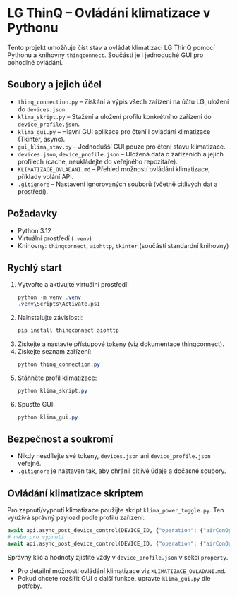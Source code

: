 
# LG ThinQ – Ovládání klimatizace v Pythonu

Tento projekt umožňuje číst stav a ovládat klimatizaci LG ThinQ pomocí Pythonu a knihovny `thinqconnect`. Součástí je i jednoduché GUI pro pohodlné ovládání.

## Soubory a jejich účel

- `thinq_connection.py` – Získání a výpis všech zařízení na účtu LG, uložení do `devices.json`.
- `klima_skript.py` – Stažení a uložení profilu konkrétního zařízení do `device_profile.json`.
- `klima_gui.py` – Hlavní GUI aplikace pro čtení i ovládání klimatizace (Tkinter, async).
- `gui_klima_stav.py` – Jednodušší GUI pouze pro čtení stavu klimatizace.
- `devices.json`, `device_profile.json` – Uložená data o zařízeních a jejich profilech (cache, neukládejte do veřejného repozitáře).
- `KLIMATIZACE_OVLADANI.md` – Přehled možností ovládání klimatizace, příklady volání API.
- `.gitignore` – Nastavení ignorovaných souborů (včetně citlivých dat a prostředí).

## Požadavky

- Python 3.12
- Virtuální prostředí (`.venv`)
- Knihovny: `thinqconnect`, `aiohttp`, `tkinter` (součástí standardní knihovny)

## Rychlý start

1. Vytvořte a aktivujte virtuální prostředí:
   ```powershell
   python -m venv .venv
   .venv\Scripts\Activate.ps1
   ```
2. Nainstalujte závislosti:
   ```powershell
   pip install thinqconnect aiohttp
   ```
3. Získejte a nastavte přístupové tokeny (viz dokumentace thinqconnect).
4. Získejte seznam zařízení:
   ```powershell
   python thinq_connection.py
   ```
5. Stáhněte profil klimatizace:
   ```powershell
   python klima_skript.py
   ```
6. Spusťte GUI:
   ```powershell
   python klima_gui.py
   ```

## Bezpečnost a soukromí

- Nikdy nesdílejte své tokeny, `devices.json` ani `device_profile.json` veřejně.
- `.gitignore` je nastaven tak, aby chránil citlivé údaje a dočasné soubory.


## Ovládání klimatizace skriptem

Pro zapnutí/vypnutí klimatizace použijte skript `klima_power_toggle.py`. Ten využívá správný payload podle profilu zařízení:

```python
await api.async_post_device_control(DEVICE_ID, {"operation": {"airConOperationMode": "POWER_ON"}})
# nebo pro vypnutí
await api.async_post_device_control(DEVICE_ID, {"operation": {"airConOperationMode": "POWER_OFF"}})
```

Správný klíč a hodnoty zjistíte vždy v `device_profile.json` v sekci `property`.

- Pro detailní možnosti ovládání klimatizace viz `KLIMATIZACE_OVLADANI.md`.
- Pokud chcete rozšířit GUI o další funkce, upravte `klima_gui.py` dle potřeby.
